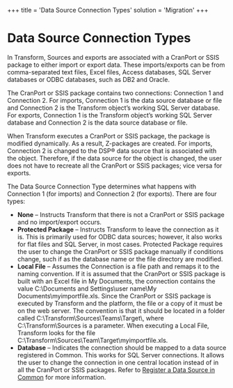 +++
title = 'Data Source Connection Types'
solution = 'Migration'
+++

# Data Source Connection Types

In Transform, Sources and exports are associated with a CranPort or SSIS
package to either import or export data. These imports/exports can be
from comma-separated text files, Excel files, Access databases, SQL
Server databases or ODBC databases, such as DB2 and Oracle.

The CranPort or SSIS package contains two connections: Connection 1 and
Connection 2. For imports, Connection 1 is the data source database or
file and Connection 2 is the Transform object’s working SQL Server
database. For exports, Connection 1 is the Transform object’s working
SQL Server database and Connection 2 is the data source database or
file.

When Transform executes a CranPort or SSIS package, the package is
modified dynamically. As a result, Z-packages are created. For imports,
Connection 2 is changed to the DSP® data source that is associated with
the object. Therefore, if the data source for the object is changed, the
user does not have to recreate all the CranPort or SSIS packages; vice
versa for exports.

The Data Source Connection Type determines what happens with Connection
1 (for imports) and Connection 2 (for exports). There are four types:

  - **None** – Instructs Transform that there is not a CranPort or SSIS
    package and no import/export occurs.
  - **Protected Package** – Instructs Transform to leave the connection
    as it is. This is primarily used for ODBC data sources; however, it
    also works for flat files and SQL Server, in most cases. Protected
    Package requires the user to change the CranPort or SSIS package
    manually if conditions change, such if as the database name or the
    file directory are modified.
  - **Local File** – Assumes the Connection is a file path and remaps it
    to the naming convention. If it is assumed that the CranPort or SSIS
    package is built with an Excel file in My Documents, the connection
    contains the value C:\\Documents and Settings\\user name\\My
    Documents\\myimportfile.xls. Since the CranPort or SSIS package is
    executed by Transform and the platform, the file or a copy of it
    must be on the web server. The convention is that it should be
    located in a folder called C:\\Transform\\Sources\\Teams\\Target\\,
    where C:\\Transform\\Sources is a parameter. When executing a Local
    File, Transform looks for the file
    C:\\Transform\\Sources\\Team\\Target\\myimportfile.xls.
  - **Database** – Indicates the connection should be mapped to a data
    source registered in Common. This works for SQL Server connections.
    It allows the user to change the connection in one central location
    instead of in all the CranPort or SSIS packages. Refer to [Register
    a Data Source in
    Common](../../../Platform/Common/Use_Cases/Register_a_Data_Source_in_Common.htm)
    for more information.
